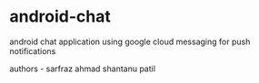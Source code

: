 # android-chat
android chat application using google cloud messaging for push notifications

authors - 
sarfraz ahmad
shantanu patil
